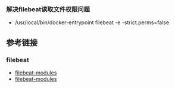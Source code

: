 ### 解决filebeat读取文件权限问题
* /usr/local/bin/docker-entrypoint filebeat -e -strict.perms=false










## 参考链接

### filebeat
* [filebeat-modules](https://www.elastic.co/guide/en/beats/filebeat/current/specify-variable-settings.html)
* [filebeat-modules](https://www.elastic.co/guide/en/beats/filebeat/current/configuration-filebeat-modules.html)

